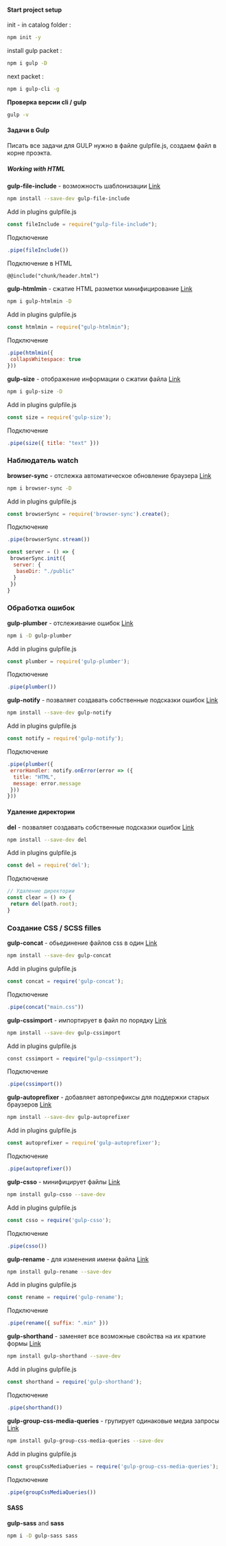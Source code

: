 #### Start project setup
init - in catalog folder :
~~~bash
npm init -y
~~~

install gulp packet :
~~~bash
npm i gulp -D
~~~

next packet : 
~~~bash
npm i gulp-cli -g
~~~
**Проверка версии cli / gulp**
~~~bash 
gulp -v
~~~

#### Задачи в Gulp
Писать все задачи для GULP нужно в файле gulpfile.js, создаем файл в корне проэкта.

##### Working with HTML
**gulp-file-include** - возможность шаблонизации [Link](https://www.npmjs.com/package/gulp-file-include)

~~~bash
npm install --save-dev gulp-file-include
~~~
Add in plugins gulpfile.js
~~~js
const fileInclude = require("gulp-file-include");
~~~
Подключение 
~~~js
.pipe(fileInclude())
~~~
Подключение в HTML
~~~html
@@include("chunk/header.html")
~~~
**gulp-htmlmin** - сжатие HTML разметки минифицирование [Link](https://www.npmjs.com/package/gulp-htmlmin)
~~~bash
npm i gulp-htmlmin -D
~~~
Add in plugins gulpfile.js
~~~js
const htmlmin = require("gulp-htmlmin");
~~~
Подключение 
~~~js
.pipe(htmlmin({
 collapsWhitespace: true
}))
~~~

**gulp-size** - отображение информации о сжатии файла [Link](https://www.npmjs.com/package/gulp-size)
~~~bash
npm i gulp-size -D
~~~

Add in plugins gulpfile.js
~~~js
const size = require('gulp-size');
~~~

Подключение 
~~~js
.pipe(size({ title: "text" }))
~~~
### Наблюдатель watch

**browser-sync** - отслежка автоматическое обновление браузера [Link](https://www.npmjs.com/package/browser-sync)
~~~bash
npm i browser-sync -D
~~~

Add in plugins gulpfile.js
~~~js
const browserSync = require('browser-sync').create();
~~~
Подключение 
~~~js
.pipe(browserSync.stream())

const server = () => {
 browserSync.init({
  server: {
   baseDir: "./public"
  }
 })
}
~~~

### Обработка ошибок
**gulp-plumber** - отслеживание ошибок [Link](https://www.npmjs.com/package/gulp-plumber)

~~~bash
npm i -D gulp-plumber
~~~

Add in plugins gulpfile.js
~~~js
const plumber = require('gulp-plumber');
~~~
Подключение 
~~~js
.pipe(plumber())
~~~

**gulp-notify** - позваляет создавать собственные подсказки ошибок [Link](https://www.npmjs.com/package/gulp-notify)

~~~bash
npm install --save-dev gulp-notify
~~~
Add in plugins gulpfile.js
~~~js
const notify = require('gulp-notify');
~~~
Подключение 
~~~js
.pipe(plumber({
 errorHandler: notify.onError(error => ({
  title: "HTML",
  message: error.message
 }))
}))
~~~

#### Удаление директории

**del** - позваляет создавать собственные подсказки ошибок [Link](https://www.npmjs.com/package/del)

~~~bash
npm install --save-dev del
~~~
Add in plugins gulpfile.js
~~~js
const del = require('del');
~~~
Подключение 
~~~js
// Удаление директории
const clear = () => {
 return del(path.root);
}
~~~

### Создание CSS / SCSS filles
**gulp-concat** - обьединение файлов css в один [Link](https://www.npmjs.com/package/gulp-concat)

~~~bash
npm install --save-dev gulp-concat
~~~
Add in plugins gulpfile.js
~~~js
const concat = require('gulp-concat');
~~~
Подключение 
~~~js
.pipe(concat("main.css"))
~~~

**gulp-cssimport**  - импортирует в файл по порядку [Link](https://www.npmjs.com/package/gulp-cssimport)

~~~bash
npm install --save-dev gulp-cssimport
~~~
Add in plugins gulpfile.js
~~~js
const cssimport = require("gulp-cssimport");
~~~
Подключение 
~~~js
.pipe(cssimport())
~~~

**gulp-autoprefixer** - добавляет автопрефиксы для поддержки старых браузеров [Link](https://www.npmjs.com/package/gulp-autoprefixer)

~~~bash
npm install --save-dev gulp-autoprefixer
~~~
Add in plugins gulpfile.js
~~~js
const autoprefixer = require('gulp-autoprefixer');
~~~
Подключение 
~~~js
.pipe(autoprefixer())
~~~

**gulp-csso** - минифицирует файлы [Link](https://www.npmjs.com/package/gulp-csso)
~~~bash
npm install gulp-csso --save-dev
~~~
Add in plugins gulpfile.js
~~~js
const csso = require('gulp-csso');
~~~
Подключение 
~~~js
.pipe(csso())
~~~

**gulp-rename** - для изменения имени файла [Link](https://www.npmjs.com/package/gulp-rename)

~~~bash
npm install gulp-rename --save-dev
~~~
Add in plugins gulpfile.js
~~~js
const rename = require('gulp-rename');
~~~
Подключение 
~~~js
.pipe(rename({ suffix: ".min" }))
~~~

**gulp-shorthand** - заменяет все возможные свойства на их краткие формы [Link](https://www.npmjs.com/package/gulp-shorthand)

~~~bash
npm install gulp-shorthand --save-dev
~~~
Add in plugins gulpfile.js
~~~js
const shorthand = require('gulp-shorthand');
~~~
Подключение 
~~~js
.pipe(shorthand())
~~~


**gulp-group-css-media-queries** - групирует одинаковые медиа запросы [Link](https://www.npmjs.com/package/gulp-group-css-media-queries)
~~~bash
npm install gulp-group-css-media-queries --save-dev
~~~
Add in plugins gulpfile.js
~~~js
const groupCssMediaQueries = require('gulp-group-css-media-queries');
~~~
Подключение 
~~~js
.pipe(groupCssMediaQueries())
~~~

#### SASS
**gulp-sass**  and **sass**
~~~bash
npm i -D gulp-sass sass
~~~

